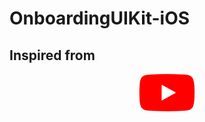 # OnboardingUIKit-iOS


## Inspired from 

<center>
<a href="https://www.youtube.com/watch?v=l_S3JJRYOog">
<img src="./youtube_icon.png" width="90" height="60"/></a>
</center>
